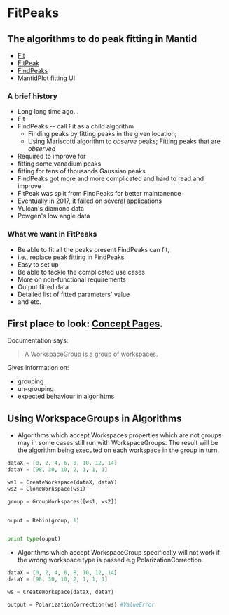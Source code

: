 # FitPeaks

## The algorithms to do peak fitting in Mantid

* [Fit](http://docs.mantidproject.org/nightly/algorithms/Fit-v1.html)
* [FitPeak](http://docs.mantidproject.org/nightly/algorithms/FitPeak-v1.html)
* [FindPeaks](http://docs.mantidproject.org/nightly/algorithms/FindPeaks-v1.html)
* MantidPlot fitting UI

### A brief history

* Long long time ago...
 * Fit
 * FindPeaks -- call Fit as a child algorithm
   * Finding peaks by fitting peaks in the given location;
   * Using Mariscotti algorithm to *observe* peaks; Fitting peaks that are *observed*
* Required to improve for
 * fitting some vanadium peaks
 * fitting for tens of thousands Gaussian peaks
* FindPeaks got more and more complicated and hard to read and improve
 * FitPeak was split from FindPeaks for better maintanence
* Eventually in 2017, it failed on several applications
 * Vulcan's diamond data
 * Powgen's low angle data
 
### What we want in FitPeaks

* Be able to fit all the peaks present FindPeaks can fit,
 * i.e., replace peak fitting in FindPeaks
* Easy to set up
* Be able to tackle the complicated use cases
* More on non-functional requirements
 * Output fitted data
 * Detailed list of fitted parameters' value
 * and etc.

## First place to look: [Concept Pages](http://docs.mantidproject.org/nightly/concepts/WorkspaceGroup.html).

Documentation says:
> A WorkspaceGroup is a group of workspaces.

Gives information on:
* grouping
* un-grouping
* expected behaviour in algorihtms



## Using WorkspaceGroups in Algorithms
* Algorithms which accept Workspaces properties which are not groups may in some cases still run with WorkspaceGroups. The result will be the algorithm being executed on each workspace in the group in turn.
```python
dataX = [0, 2, 4, 6, 8, 10, 12, 14]
dataY = [98, 30, 10, 2, 1, 1, 1]

ws1 = CreateWorkspace(dataX, dataY)
ws2 = CloneWorkspace(ws1)

group = GroupWorkspaces([ws1, ws2])


ouput = Rebin(group, 1)


print type(ouput)
```
* Algorithms which accept WorkspaceGroup specifically will not work if the wrong workspace type is passed e.g PolarizationCorrection.
```python
dataX = [0, 2, 4, 6, 8, 10, 12, 14]
dataY = [98, 30, 10, 2, 1, 1, 1]

ws = CreateWorkspace(dataX, dataY)

output = PolarizationCorrection(ws) #ValueError
```



